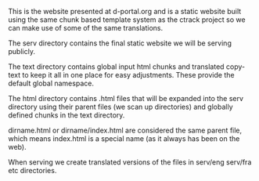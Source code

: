 This is the website presented at d-portal.org and is a static 
website built using the same chunk based template system as the ctrack 
project so we can make use of some of the same translations.

The serv directory contains the final static website we will be 
serving publicly.

The text directory contains global input html chunks and translated 
copy-text to keep it all in one place for easy adjustments. These 
provide the default global namespace.

The html directory contains .html files that will be expanded into 
the serv directory using their parent files (we scan up directories) 
and globally defined chunks in the text directory.

dirname.html or dirname/index.html are considered the same parent 
file, which means index.html is a special name (as it always has 
been on the web).

When serving we create translated versions of the files in serv/eng 
serv/fra etc directories.

